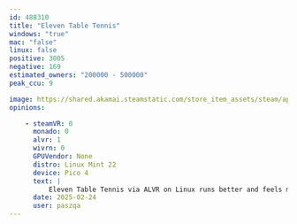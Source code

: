 ```yaml
---
id: 488310
title: "Eleven Table Tennis"
windows: "true"
mac: "false"
linux: false
positive: 3005
negative: 169
estimated_owners: "200000 - 500000"
peak_ccu: 9

image: https://shared.akamai.steamstatic.com/store_item_assets/steam/apps/488310/header.jpg?t=1638826667
opinions:

    - steamVR: 0
      monado: 0
      alvr: 1
      wivrn: 0
      GPUVendor: None
      distro: Linux Mint 22
      device: Pico 4
      text: |
          Eleven Table Tennis via ALVR on Linux runs better and feels more fluid than via Virtual Desktop on Win10. Zero issues, works out of the box.
      date: 2025-02-24
      user: paszqa
---
```

